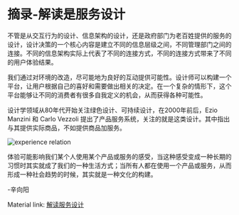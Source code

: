 # 摘录-解读是服务设计
不管是从交互行为的设计、信息架构的设计，还是政府部门为老百姓提供的服务的设计，设计决策的一个核心内容是建立不同的信息层级之间，不同管理部门之间的连接。不同的信息架构实际上代表了不同的连接方式，不同的连接方式带来了不同的用户体验结果。

我们通过对环境的改造，尽可能地为良好的互动提供可能性。设计师可以构建一个平台，让用户根据自己的喜好和需要做出相关的决定。在一个复杂的情形下，这个平台能够让不同的消费者有很多自我定义的机会，从而获得各种可能性。

设计学领域从80年代开始关注绿色设计、可持续设计，在2000年前后，Ezio Manzini 和 Carlo Vezzoli 提出了产品服务系统，关注的就是这类设计。其中指出与其提供实际商品，不如提供商品加服务。

![experience relation](https://raw.githubusercontent.com/JialingJia/Reading-Take-aways/master/Images/experience%20relation.png)

体验可能影响我们某个人使用某个产品或服务的感受，当这种感受变成一种长期的习惯时其实就成了我们的一种生活方式；当所有人都在使用一个产品或服务，从而形成一种社会趋势的时候，其实就是一种文化的构建。

-辛向阳

Material link: [解读服务设计](https://mp.weixin.qq.com/s/Tx3HNkgirEG6w71esb0fyQ)
